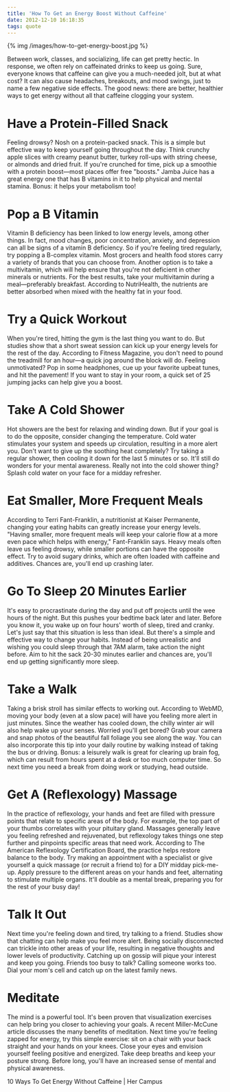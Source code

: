```yaml
---
title: 'How To Get an Energy Boost Without Caffeine'
date: 2012-12-10 16:18:35
tags: quote
---
```


{% img /images/how-to-get-energy-boost.jpg %}

Between work, classes, and socializing, life can get pretty hectic. In response, we often rely on caffeinated drinks to keep us going. Sure, everyone knows that caffeine can give you a much-needed jolt, but at what cost? It can also cause headaches, breakouts, and mood swings, just to name a few negative side effects. The good news: there are better, healthier ways to get energy without all that caffeine clogging your system.

Have a Protein-Filled Snack
===
Feeling drowsy? Nosh on a protein-packed snack. This is a simple but effective way to keep yourself going throughout the day. Think crunchy apple slices with creamy peanut butter, turkey roll-ups with string cheese, or almonds and dried fruit. If you're crunched for time, pick up a smoothie with a protein boost—most places offer free "boosts." Jamba Juice has a great energy one that has B vitamins in it to help physical and mental stamina. Bonus: it helps your metabolism too!

Pop a B Vitamin
===
Vitamin B deficiency has been linked to low energy levels, among other things. In fact, mood changes, poor concentration, anxiety, and depression can all be signs of a vitamin B deficiency. So if you're feeling tired regularly, try popping a B-complex vitamin. Most grocers and health food stores carry a variety of brands that you can choose from. Another option is to take a multivitamin, which will help ensure that you're not deficient in other minerals or nutrients. For the best results, take your multivitamin during a meal—preferably breakfast. According to NutriHealth, the nutrients are better absorbed when mixed with the healthy fat in your food.

Try a Quick Workout
===
When you're tired, hitting the gym is the last thing you want to do. But studies show that a short sweat session can kick up your energy levels for the rest of the day. According to Fitness Magazine, you don't need to pound the treadmill for an hour—a quick jog around the block will do. Feeling unmotivated? Pop in some headphones, cue up your favorite upbeat tunes, and hit the pavement! If you want to stay in your room, a quick set of 25 jumping jacks can help give you a boost.

Take A Cold Shower
===
Hot showers are the best for relaxing and winding down. But if your goal is to do the opposite, consider changing the temperature. Cold water stimulates your system and speeds up circulation, resulting in a more alert you. Don't want to give up the soothing heat completely? Try taking a regular shower, then cooling it down for the last 5 minutes or so. It'll still do wonders for your mental awareness. Really not into the cold shower thing? Splash cold water on your face for a midday refresher.

Eat Smaller, More Frequent Meals
===
According to Terri Fant-Franklin, a nutritionist at Kaiser Permanente, changing your eating habits can greatly increase your energy levels. "Having smaller, more frequent meals will keep your calorie flow at a more even pace which helps with energy," Fant-Franklin says. Heavy meals often leave us feeling drowsy, while smaller portions can have the opposite effect. Try to avoid sugary drinks, which are often loaded with caffeine and additives. Chances are, you'll end up crashing later.

Go To Sleep 20 Minutes Earlier
===
It's easy to procrastinate during the day and put off projects until the wee hours of the night. But this pushes your bedtime back later and later. Before you know it, you wake up on four hours' worth of sleep, tired and cranky. Let's just say that this situation is less than ideal. But there's a simple and effective way to change your habits. Instead of being unrealistic and wishing you could sleep through that 7AM alarm, take action the night before. Aim to hit the sack 20-30 minutes earlier and chances are, you'll end up getting significantly more sleep.

Take a Walk
===
Taking a brisk stroll has similar effects to working out. According to WebMD, moving your body (even at a slow pace) will have you feeling more alert in just minutes. Since the weather has cooled down, the chilly winter air will also help wake up your senses. Worried you'll get bored? Grab your camera and snap photos of the beautiful fall foliage you see along the way. You can also incorporate this tip into your daily routine by walking instead of taking the bus or driving. Bonus: a leisurely walk is great for clearing up brain fog, which can result from hours spent at a desk or too much computer time. So next time you need a break from doing work or studying, head outside.

Get A (Reflexology) Massage
===
In the practice of reflexology, your hands and feet are filled with pressure points that relate to specific areas of the body. For example, the top part of your thumbs correlates with your pituitary gland. Massages generally leave you feeling refreshed and rejuvenated, but reflexology takes things one step further and pinpoints specific areas that need work. According to The American Reflexology Certification Board, the practice helps restore balance to the body. Try making an appointment with a specialist or give yourself a quick massage (or recruit a friend to) for a DIY midday pick-me-up. Apply pressure to the different areas on your hands and feet, alternating to stimulate multiple organs. It'll double as a mental break, preparing you for the rest of your busy day!

Talk It Out
===
Next time you're feeling down and tired, try talking to a friend. Studies show that chatting can help make you feel more alert. Being socially disconnected can trickle into other areas of your life, resulting in negative thoughts and lower levels of productivity. Catching up on gossip will pique your interest and keep you going. Friends too busy to talk? Calling someone works too. Dial your mom's cell and catch up on the latest family news.

Meditate
===
The mind is a powerful tool. It's been proven that visualization exercises can help bring you closer to achieving your goals. A recent Miller-McCune article discusses the many benefits of meditation. Next time you're feeling zapped for energy, try this simple exercise: sit on a chair with your back straight and your hands on your knees. Close your eyes and envision yourself feeling positive and energized. Take deep breaths and keep your posture strong. Before long, you'll have an increased sense of mental and physical awareness.

10 Ways To Get Energy Without Caffeine | Her Campus
